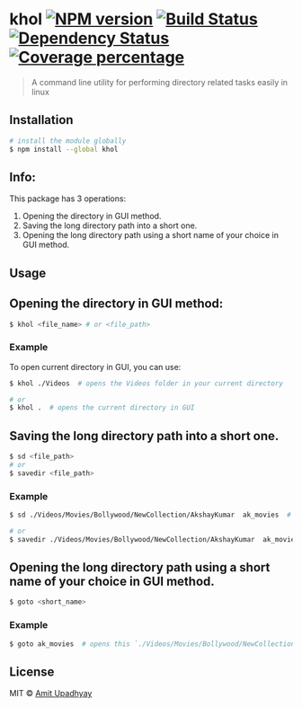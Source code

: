 # khol [![NPM version][npm-image]][npm-url] [![Build Status][travis-image]][travis-url] [![Dependency Status][daviddm-image]][daviddm-url] [![Coverage percentage][coveralls-image]][coveralls-url]
> A command line utility for performing directory related tasks easily in linux


## Installation

```sh
# install the module globally
$ npm install --global khol
```

## Info:

This package has 3 operations:

1. Opening the directory in GUI method.
2. Saving the long directory path into a short one.
3. Opening the long directory path using a short name of your choice in GUI method.

## Usage

## Opening the directory in GUI method:

```sh
$ khol <file_name> # or <file_path>
```

### Example

To open current directory in GUI, you can use:

```sh
$ khol ./Videos  # opens the Videos folder in your current directory

# or
$ khol .  # opens the current directory in GUI
```

## Saving the long directory path into a short one.

```sh
$ sd <file_path>
# or
$ savedir <file_path>
```

### Example


```sh
$ sd ./Videos/Movies/Bollywood/NewCollection/AkshayKumar  ak_movies  # saves the long path by mapping it to `ak_movies`.

# or
$ savedir ./Videos/Movies/Bollywood/NewCollection/AkshayKumar  ak_movies  # saves the long path by mapping it to `ak_movies`.
```

## Opening the long directory path using a short name of your choice in GUI method.

```sh
$ goto <short_name>

```

### Example


```sh
$ goto ak_movies  # opens this `./Videos/Movies/Bollywood/NewCollection/AkshayKumar` path in GUI method.

```

## License

MIT © [Amit Upadhyay](https://github.com/amit-upadhyay-IT)


[npm-image]: https://badge.fury.io/js/khol.svg
[npm-url]: https://npmjs.org/package/khol
[travis-image]: https://travis-ci.org/amit-upadhyay-it/khol.svg?branch=master
[travis-url]: https://travis-ci.org/amit-upadhyay-it/khol
[daviddm-image]: https://david-dm.org/amit-upadhyay-it/khol.svg?theme=shields.io
[daviddm-url]: https://david-dm.org/amit-upadhyay-it/khol
[coveralls-image]: https://coveralls.io/repos/amit-upadhyay-it/khol/badge.svg
[coveralls-url]: https://coveralls.io/r/amit-upadhyay-it/khol
